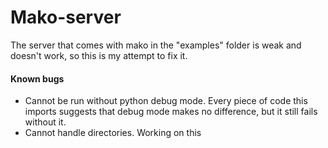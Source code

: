 # Mako-server
The server that comes with mako in the "examples" folder is weak and doesn't work, so this is my attempt to fix it.

#### Known bugs
* Cannot be run without python debug mode. Every piece of code this imports suggests that debug mode makes no difference, but it still fails without it.
* Cannot handle directories. Working on this